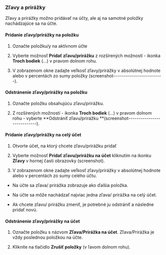 ### Zľavy a prirážky

Zľavy a prirážky možno pridávať na účty, ale aj na samotné položky nachádzajúce sa na účte.

#### Pridanie zľavy\/prirážky na položku

1. Označte položku\/y na aktívnom účte

2. Vyberte možnosť **Pridať zľavu\/prirážku** z rozšírených možností - ikonka **Troch bodiek** \(...\) v pravom dolnom rohu.

3. V zobrazenom okne zadajte veľkosť zľavy\/prirážky v absolútnej hodnote alebo v percentách zo sumy položky \(screenshot-------------------------\).


#### Odstránenie zľavy\/prirážky na položku

1. Označte položku obsahujúcu zľavu\/prirážku.

2. Z rozšírených možností - ikonka **Troch bodiek** \(...\) v pravom dolnom rohu - vyberte **Odstrániť zľavu\/prirážku **\(screenshot----------------------------\).


#### Pridanie zľavy\/prirážky na celý účet

1. Otvorte účet, na ktorý chcete zľavu\/prirážku pridať

2. Vyberte možnosť **Pridať zľavu\/prirážku na účet** kliknutím na ikonku **Zľavy** v hornej časti obrazovky \(screenshot\).

3. V zobrazenom okne zadajte veľkosť zľavy\/prirážky v absolútnej hodnote alebo v percentách zo sumy celého účtu.


* Na účte sa zľava\/ prirážka zobrazuje ako ďalšia položka.

* Na účte sa môže nachádzať najviac jedna zľava\/ prirážka na celý účet.

* Ak chcete zľavu\/ prirážku zmeniť, je potrebné ju odstrániť a následne pridať novú.


#### Odstránenie zľavy\/prirážky na účet

1. Označte položku s názvom **Zľava\/Prirážka na účet**. Zľava\/Prirážka je vždy poslednou položkou na účte.

2. Kliknite na tlačidlo **Zrušiť položky** \(v ľavom dolnom rohu\).


